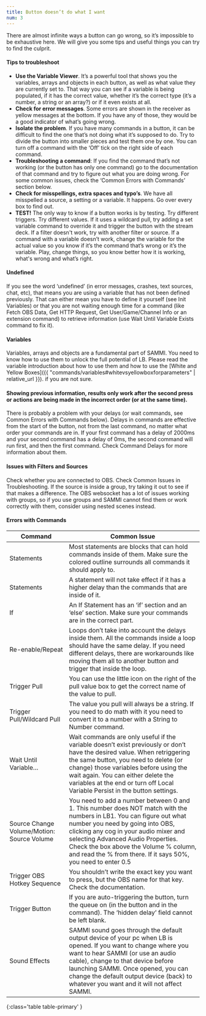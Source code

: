 ```yaml
---
title: Button doesn’t do what I want
num: 3
---
```


There are almost infinite ways a button can go wrong, so it’s impossible to be exhaustive here. We will give you some tips and useful things you can try to find the culprit.

#### Tips to troubleshoot

- **Use the Variable Viewer**. It’s a powerful tool that shows you the variables, arrays and objects in each button, as well as what value they are currently set to. That way you can see if a variable is being populated, if it has the correct value, whether it’s the correct type (it’s a number, a string or an array?) or if it even exists at all.
- **Check for error messages**. Some errors are shown in the receiver as yellow messages at the bottom. If you have any of those, they would be a good indicator of what’s going wrong.
- **Isolate the problem**. If you have many commands in a button, it can be difficult to find the one that’s not doing what it’s supposed to do. Try to divide the button into smaller pieces and test them one by one. You can turn off a command with the ‘Off’ tick on the right side of each command.
- **Troubleshooting a command**: If you find the command that’s not working (or the button has only one command) go to the documentation of that command and try to figure out what you are doing wrong. For some common issues, check the ‘Common Errors with Commands’ section below.
- **Check for misspellings, extra spaces and typo’s**. We have all misspelled a source, a setting or a variable. It happens. Go over every box to find out.
- **TEST!** The only way to know if a button works is by testing. Try different triggers. Try different values. If it uses a wildcard pull, try adding a set variable command to override it and trigger the button with the stream deck. If a filter doesn't work, try with another filter or source. If a command with a variable doesn’t work, change the variable for the actual value so you know if it’s the command that’s wrong or it’s the variable. Play, change things, so you know better how it is working, what's wrong and what’s right.

#### Undefined

If you see the word ‘undefined’ (in error messages, crashes, text sources, chat, etc), that means you are using a variable that has not been defined previously. That can either mean you have to define it yourself (see Init Variables) or that you are not waiting enough time for a command (like Fetch OBS Data, Get HTTP Request, Get User/Game/Channel Info or an extension command) to retrieve information (use Wait Until Variable Exists command to fix it).

#### Variables

Variables, arrays and objects are a fundamental part of SAMMI. You need to know how to use them to unlock the full potential of LB. Please read the variable introduction about how to use them and how to use the [White and Yellow Boxes]({{ "commands/variables#whitevsyellowboxforparameters" | relative_url }}). if you are not sure.

#### Showing previous information, results only work after the second press or actions are being made in the incorrect order (or at the same time).

There is probably a problem with your delays (or wait commands, see Common Errors with Commands below). Delays in commands are effective from the start of the button, not from the last command, no matter what order your commands are in. If your first command has a delay of 2000ms and your second command has a delay of 0ms, the second command will run first, and then the first command. Check Command Delays for more information about them.

#### Issues with Filters and Sources

Check whether you are connected to OBS. Check Common Issues in Troubleshooting. If the source is inside a group, try taking it out to see if that makes a difference. The OBS websocket has a lot of issues working with groups, so if you use groups and SAMMI cannot find them or work correctly with them, consider using nested scenes instead.

#### Errors with Commands

| Command | Common Issue |
|-------|--------|
|Statements|Most statements are blocks that can hold commands inside of them. Make sure the colored outline surrounds all commands it should apply to.|
|Statements|A statement will not take effect if it has a higher delay than the commands that are inside of it.|
|If|An If Statement has an ‘if’ section and an ‘else’ section. Make sure your commands are in the correct part.|
|Re-enable/Repeat|Loops don’t take into account the delays inside them. All the commands inside a loop should have the same delay. If you need different delays, there are workarounds like moving them all to another button and trigger that inside the loop. |
|Trigger Pull|You can use the little icon on the right of the pull value box to get the correct name of the value to pull.|
|Trigger Pull/Wildcard Pull|The value you pull will always be a string. If you need to do math with it you need to convert it to a number with a String to Number command.|
|Wait Until Variable…|Wait commands are only useful if the variable doesn’t exist previously or don’t have the desired value. When retriggering the same button, you need to delete (or change) those variables before using the wait again. You can either delete the variables at the end or turn off Local Variable Persist in the button settings.|
|Source Change Volume/Motion: Source Volume|You need to add a number between 0 and 1. This number does NOT match with the numbers in LB1. You can figure out what number you need by going into OBS, clicking any cog in your audio mixer and selecting Advanced Audio Properties. Check the box above the Volume % column, and read the % from there. If it says 50%, you need to enter 0.5|
|Trigger OBS Hotkey Sequence|You shouldn’t write the exact key you want to press, but the OBS name for that key. Check the documentation.|
|Trigger Button|If you are auto-triggering the button, turn the queue on (in the button and in the command). The ‘hidden delay’ field cannot be left blank. |
|Sound Effects|SAMMI sound goes through the default output device of your pc when LB is opened. If you want to change where you want to hear SAMMI (or use an audio cable), change to that device before launching SAMMI. Once opened, you can change the default output device (back) to whatever you want and it will not affect SAMMI.|
{:class='table table-primary' }
